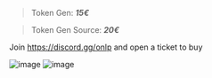> Token Gen: ***15€***

> Token Gen Source: ***20€***

Join https://discord.gg/onlp and open a ticket to buy

![image](https://user-images.githubusercontent.com/98614666/178894919-d2c6fc43-e358-48f5-826a-630f93486cbd.png)
![image](https://user-images.githubusercontent.com/98614666/178894930-1b249205-239c-4c6d-9af6-991f45f29f7a.png)

